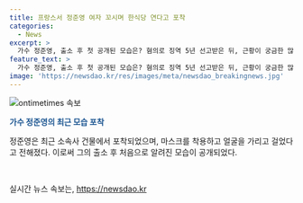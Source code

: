 ```yaml
---
title: 프랑스서 정준영 여자 꼬시며 한식당 연다고 포착
categories:
  - News
excerpt: >
  가수 정준영, 출소 후 첫 공개된 모습은? 혐의로 징역 5년 선고받은 뒤, 근황이 궁금한 많은 이들에게 기다림을 안겨줬다. 지난 3월, 그의 출소 후 처음으로 포착된 모습이 어디서, 어떻게 보였는지 궁금하다면?
feature_text: >
  가수 정준영, 출소 후 첫 공개된 모습은? 혐의로 징역 5년 선고받은 뒤, 근황이 궁금한 많은 이들에게 기다림을 안겨줬다. 지난 3월, 그의 출소 후 처음으로 포착된 모습이 어디서, 어떻게 보였는지 궁금하다면?
image: 'https://newsdao.kr/res/images/meta/newsdao_breakingnews.jpg'
---
```


<p><img src="https://newsdao.kr/res/images/meta/newsdao_breakingnews.jpg" alt="ontimetimes 속보" /></p>

<p data-ke-size="size16"><b><span style="color: #1a5490;">가수 정준영의 최근 모습 포착</span></b></p>

<p>정준영은 최근 소속사 건물에서 포착되었으며, 마스크를 착용하고 얼굴을 가리고 걸었다고 전해졌다. 이로써 그의 출소 후 처음으로 알려진 모습이 공개되었다.</p>

<p data-ke-size="size16">&nbsp;</p>
실시간 뉴스 속보는, <a href="https://newsdao.kr" rel="dofollow">https://newsdao.kr</a>


